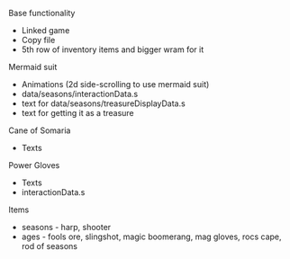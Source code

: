 Base functionality
* Linked game
* Copy file
* 5th row of inventory items and bigger wram for it

Mermaid suit
* Animations (2d side-scrolling to use mermaid suit)
* data/seasons/interactionData.s
* text for data/seasons/treasureDisplayData.s
* text for getting it as a treasure

Cane of Somaria
* Texts

Power Gloves
* Texts
* interactionData.s

Items
* seasons - harp, shooter
* ages - fools ore, slingshot, magic boomerang, mag gloves, rocs cape, rod of seasons